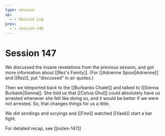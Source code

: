 ```yaml
---
type: session
up:
  - - Session Log
prev:
  - - session-146
---
```


# Session 147

We discussed the insane revelations from the previous session, and got more information about [[Rez's Family]]. (For [[Adrienne Spout|Adrienne]] and [[Rez]], put "discussed" in air quotes.)

Then we teleported back to the [[Burbanks Chalet]] and talked to [[Sienna Burbank|Sienna]]. She told us that [[Colvia Ghul]] could absolutely have us arrested whenever she felt like doing so, and it would be better if we were not arrested. So, that changes things for us a little.

We did sendings and scryings and [[Finn]] watched [[Vask]] start a bar fight.

For detailed recap, see [[notes-147]]
